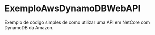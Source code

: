 # ExemploAwsDynamoDBWebAPI

Exemplo de código simples de como utilizar uma API em NetCore com DynamoDB da Amazon.
